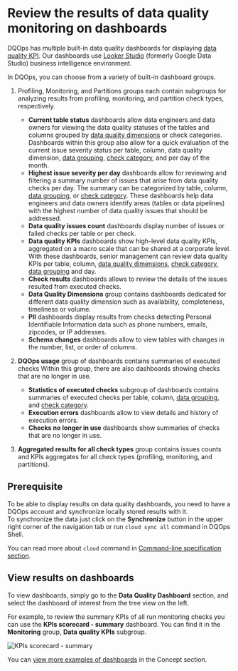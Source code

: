 # Review the results of data quality monitoring on dashboards

DQOps has multiple built-in data quality dashboards for displaying [data quality KPI](../../dqo-concepts/data-quality-kpis/data-quality-kpis.md).
Our dashboards use [Looker Studio](https://lookerstudio.google.com/overview) (formerly Google Data Studio) business
intelligence environment.

In DQOps, you can choose from a variety of built-in dashboard groups.

1. Profiling, Monitoring, and Partitions groups each contain subgroups for analyzing results from profiling, monitoring, and partition check types, respectively.
    * **Current table status** dashboards allow data engineers and data owners for viewing the data quality statuses of the tables and columns grouped by [data quality dimensions](../../dqo-concepts/data-quality-dimensions/data-quality-dimensions.md) or check categories. Dashboards within this group also allow for a quick evaluation of the current issue severity status per table, column, data quality dimension, [data grouping](../../dqo-concepts/data-grouping/data-grouping.md), [check category](../../../dqo-concepts/checks/#categories-of-checks), and per day of the month.
    * **Highest issue severity per day** dashboards allow for reviewing and filtering a summary number of issues that arise from data quality checks per day. The summary can be categorized by table, column, [data grouping](../../dqo-concepts/data-grouping/data-grouping.md), or [check category](../../dqo-concepts/checks/#categories-of-checks). These dashboards help data engineers and data owners identify areas (tables or data pipelines) with the highest number of data quality issues that should be addressed.
    * **Data quality issues count** dashboards display number of issues or failed checks per table or per check.
    * **Data quality KPIs** dashboards show high-level data quality KPIs, aggregated on a macro scale that can be shared at a corporate level. With these dashboards, senior management can review data quality KPIs per table, column, [data quality dimensions](../../dqo-concepts/data-quality-dimensions/data-quality-dimensions.md), [check category](../../../dqo-concepts/checks/#categories-of-checks), [data grouping](../../dqo-concepts/data-grouping/data-grouping.md) and day.
    * **Check results** dashboards allows to review the details of the issues resulted from executed checks.
    * **Data Quality Dimensions** group contains dashboards dedicated for different data quality dimension such as availability, completeness, timeliness or volume. 
    * **PII** dashboards display results from checks detecting Personal Identifiable Information data such as phone numbers, emails, zipcodes, or IP addresses.
    * **Schema changes** dashboards allow to view tables with changes in the number, list, or order of columns. 
   
2. **DQOps usage** group of dashboards contains summaries of executed checks  Within this group, there are also dashboards showing checks that are no longer in use.
    * **Statistics of executed checks** subgroup of dashboards contains summaries of executed checks per table, column, [data grouping](../../dqo-concepts/data-grouping/data-grouping.md), and [check category](../../../dqo-concepts/checks/#categories-of-checks).
    * **Execution errors** dashboards allow to view details and history of execution errors.
    * **Checks no longer in use** dashboards show summaries of checks that are no longer in use.

3. **Aggregated results for all check types** group contains issues counts and KPIs aggregates for all check types (profiling, monitoring, and partitions).

## Prerequisite

To be able to display results on data quality dashboards, you need to have a DQOps account and synchronize locally stored results with it.  
To synchronize the data just click on the **Synchronize** button in the upper right corner of the navigation tab or run `cloud sync all` command in DQOps Shell.

You can read more about `cloud` command in [Command-line specification section](../../command-line-interface/cloud.md).

## View results on dashboards

To view dashboards, simply go to the **Data Quality Dashboard** section, and select the dashboard of interest from the tree view on the left.

For example, to review the summary KPIs of all run monitoring checks you can use the **KPIs scorecard - summary** dashboard.
You can find it in the **Monitoring** group, **Data quality KPIs** subgroup.

![KPIs scorecard - summary](https://dqops.com/docs/images/working-with-dqo/data-quality-dashboards/kpis-scorecard-dashboards.png)

You can [view more examples of dashboards](../../dqo-concepts/data-quality-dashboards/data-quality-dashboards.md) in the Concept section. 
